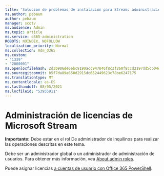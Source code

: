 ```yaml
---
title: 'Solución de problemas de instalación para Stream: administración de licencias de secuencias'
ms.author: pebaum
author: pebaum
manager: scotv
ms.audience: Admin
ms.topic: article
ms.service: o365-administration
ROBOTS: NOINDEX, NOFOLLOW
localization_priority: Normal
ms.collection: Adm_O365
ms.custom:
- "1339"
- "2800001"
ms.openlocfilehash: 2d3b906de6ebc9190acc947846f8c3f260f8ccd2197dd5cb04daa9c2dffbac97
ms.sourcegitcommit: b5f7da89a650d2915dc652449623c78be6247175
ms.translationtype: MT
ms.contentlocale: es-ES
ms.lasthandoff: 08/05/2021
ms.locfileid: "53955911"
---
```

# <a name="managing-microsoft-stream-licenses"></a>Administración de licencias de Microsoft Stream

**Importante:** Debe estar en el rol De administrador de inquilinos para realizar las operaciones descritas en este tema.

Debe ser un administrador global o un administrador de administración de usuarios. Para obtener más información, vea [About admin roles](https://docs.microsoft.com/microsoft-365/admin/add-users/about-admin-roles).

Puede asignar licencias [a cuentas de usuario con Office 365 PowerShell](https://go.microsoft.com/fwlink/p/?linkid=850410).

